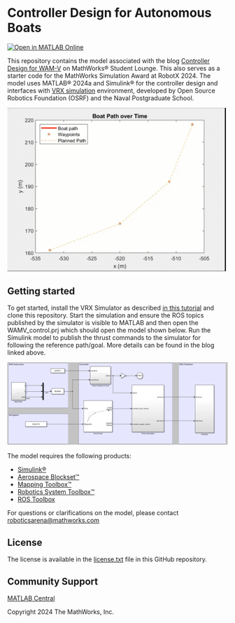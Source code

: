 # Controller Design for Autonomous Boats
[![Open in MATLAB Online](https://www.mathworks.com/images/responsive/global/open-in-matlab-online.svg)](https://matlab.mathworks.com/open/github/v1?repo=mathworks-robotics/controller-for-autonomous-boats&project=https://github.com/mathworks-robotics/controller-for-autonomous-boats/blob/main/WAMV_Control.prj)

This repository contains the model associated with the blog [Controller Design for WAM-V](https://blogs.mathworks.com/student-lounge/2024/09/12/controller-design-for-a-wave-adaptive-modular-vessel-in-simulink/) on MathWorks® Student Lounge. This also serves as a starter code for the MathWorks Simulation Award at RobotX 2024. The model uses MATLAB® 2024a and Simulink® for the controller design and interfaces with [VRX simulation](https://github.com/osrf/vrx) environment, developed by Open Source Robotics Foundation (OSRF) and the Naval Postgraduate School.



<img src="images/boatPath.gif" alt="controller performance" width="500">


## Getting started

To get started,  install the VRX Simulator as described [in this tutorial](https://github.com/osrf/vrx/wiki/getting_started_tutorial) and clone this repository. Start the simulation and ensure the ROS topics published by the simulator is visible to MATLAB and then open the WAMV_control.prj which should open the model shown below. Run the Simulink model to publish the thrust commands to the simulator for following the reference path/goal. More details can be found in the blog linked above.

![Simulink model](images/model_pic.png)

The model requires the following products:
- [Simulink®](https://www.mathworks.com/products/simulink.html)
- [Aerospace Blockset™](https://www.mathworks.com/products/aerospace-blockset.html)
- [Mapping Toolbox™](https://www.mathworks.com/products/mapping.html)
- [Robotics System Toolbox™](https://www.mathworks.com/products/robotics.html)
- [ROS Toolbox](https://www.mathworks.com/products/ros.html)

For questions or clarifications on the model, please contact roboticsarena@mathworks.com


## License
The license is available in the [license.txt](license.txt) file in this GitHub repository.

## Community Support
[MATLAB Central](https://www.mathworks.com/matlabcentral/)

Copyright 2024 The MathWorks, Inc.
